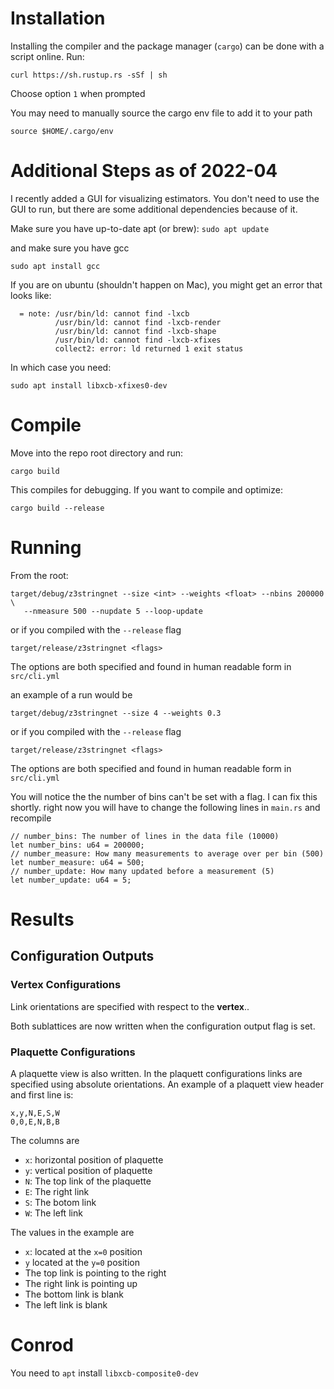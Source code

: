 # Installation

Installing the compiler and the package manager (`cargo`)
can be done with a script online. Run:

```
curl https://sh.rustup.rs -sSf | sh
``` 

Choose option `1` when prompted

You may need to manually source the cargo env file to add it to your path

```
source $HOME/.cargo/env
```

# Additional Steps as of 2022-04
I recently added a GUI for visualizing estimators.
You don't need to use the GUI to run, but there are some additional dependencies because of it.

Make sure you have up-to-date apt (or brew): `sudo apt update`

and make sure you have gcc
```
sudo apt install gcc
```

If you are on ubuntu (shouldn't happen on Mac), you might get an error that looks like:

```
  = note: /usr/bin/ld: cannot find -lxcb
          /usr/bin/ld: cannot find -lxcb-render
          /usr/bin/ld: cannot find -lxcb-shape
          /usr/bin/ld: cannot find -lxcb-xfixes
          collect2: error: ld returned 1 exit status
```

In which case you need:

```
sudo apt install libxcb-xfixes0-dev
```

# Compile

Move into the repo root directory and run:

```
cargo build
```

This compiles for debugging. If you want to compile and optimize:

```
cargo build --release
```

# Running

From the root:

```
target/debug/z3stringnet --size <int> --weights <float> --nbins 200000 \
   --nmeasure 500 --nupdate 5 --loop-update
```

or if you compiled with the `--release` flag

```
target/release/z3stringnet <flags>
```

The options are both specified and found in human readable form in `src/cli.yml`

an example of a run would be

```
target/debug/z3stringnet --size 4 --weights 0.3
```

or if you compiled with the `--release` flag

```
target/release/z3stringnet <flags>
```

The options are both specified and found in human readable form in `src/cli.yml`

You will notice the the number of bins can't be set with a flag. I can fix this shortly.
right now you will have to change the following lines in `main.rs` and recompile

```
// number_bins: The number of lines in the data file (10000)
let number_bins: u64 = 200000;
// number_measure: How many measurements to average over per bin (500)
let number_measure: u64 = 500;
// number_update: How many updated before a measurement (5)
let number_update: u64 = 5;
```

# Results

## Configuration Outputs

### Vertex Configurations
Link orientations are specified with respect to the **vertex**..

Both sublattices are now written when the configuration output flag is set.

### Plaquette Configurations

A plaquette view is also written. In the plaquett configurations 
links are specified using absolute orientations. 
An example of a plaquett view header and first line is:

```
x,y,N,E,S,W
0,0,E,N,B,B
```

The columns are

* `x`: horizontal position of plaquette
* `y`: vertical position of plaquette
* `N`: The top link of the plaquette
* `E`: The right link 
* `S`: The botom link
* `W`: The left link

The values in the example are 
* `x`: located at the `x=0` position
* `y` located at the `y=0` position
* The top link is pointing to the right
* The right link is pointing up
* The bottom link is blank
* The left link is blank

# Conrod

You need to `apt` install `libxcb-composite0-dev`
